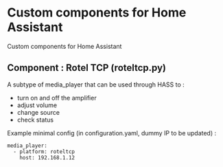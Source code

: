 # Custom components for Home Assistant
Custom components for Home Assistant

## Component : Rotel TCP (roteltcp.py)
A subtype of media_player that can be used through HASS to :
- turn on and off the amplifier
- adjust volume
- change source
- check status

Example minimal config (in configuration.yaml, dummy IP to be updated) :
```
media_player:
  - platform: roteltcp
    host: 192.168.1.12
```
